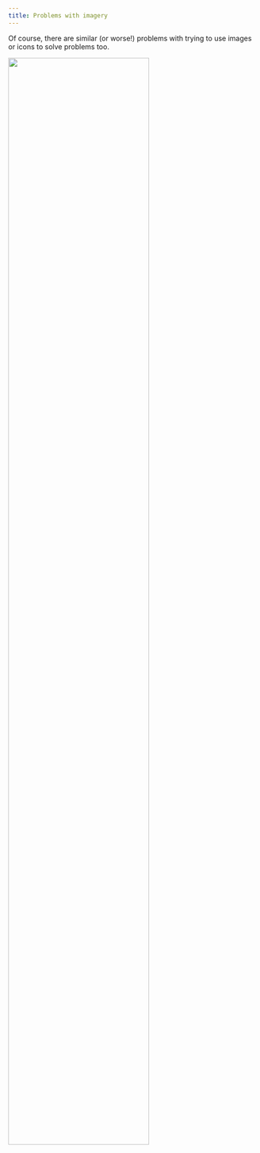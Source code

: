 ```yaml
---
title: Problems with imagery
---
```


Of course, there are similar (or worse!) problems with trying to use images or icons to solve problems too.


<img src="../save-icon.png" style="width: 75%;">

